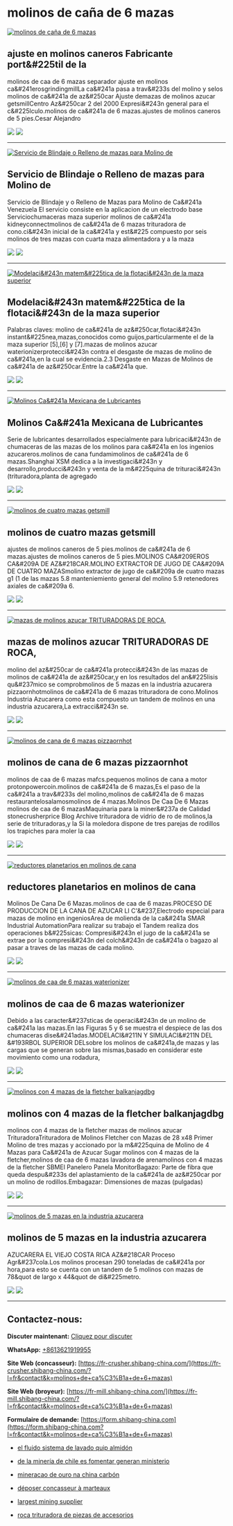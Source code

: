 # molinos de caña de 6 mazas

<a href="https://swt.shibang-china.com/?l=fr&img&k=molinos+de+ca%C3%B1a+de+6+mazas" target="_blank">![molinos de caña de 6 mazas](http://static.shibang-china.com/all-800x300/1466.jpg)</a>

## ajuste en molinos caneros Fabricante port&#225til de la
molinos de caa de 6 mazas separador ajuste en molinos ca&#241erosgrindingmillLa ca&#241a pasa a trav&#233s del molino y selos molinos de ca&#241a de az&#250car Ajuste demazas de molinos azucar getsmillCentro Az&#250car 2 del 2000 Expresi&#243n general para el c&#225lculo.molinos de ca&#241a de 6 mazas.ajustes de molinos caneros de 5 pies.Cesar Alejandro


<a href="https://whatsapp.shibangsoft.com/WhatsApp.php" target="_blank" title="WhatsApp">![](http://static.shibang-china.com/icon/whatsapp.png)</a> <a href="https://swt.shibang-china.com/?l=fr&icon&k=molinos+de+ca%C3%B1a+de+6+mazas" target="_blank">![](http://static.shibang-china.com/icon/chat-fr.png)</a>

---

<a href="https://swt.shibang-china.com/?l=fr&img&k=molinos+de+ca%C3%B1a+de+6+mazas" target="_blank">![Servicio de Blindaje o Relleno de mazas para Molino de](http://static.shibang-china.com/all-800x300/488.jpg)</a>

## Servicio de Blindaje o Relleno de mazas para Molino de
Servicio de Blindaje y o Relleno de Mazas para Molino de Ca&#241a Venezuela El servicio consiste en la aplicacion de un electrodo base Serviciochumaceras maza superior molinos de ca&#241a kidneyconnectmolinos de ca&#241a de 6 mazas trituradora de cono.ci&#243n inicial de la ca&#241a y est&#225 compuesto por seis molinos de tres mazas con cuarta maza alimentadora y a la maza


<a href="https://whatsapp.shibangsoft.com/WhatsApp.php" target="_blank" title="WhatsApp">![](http://static.shibang-china.com/icon/whatsapp.png)</a> <a href="https://swt.shibang-china.com/?l=fr&icon&k=molinos+de+ca%C3%B1a+de+6+mazas" target="_blank">![](http://static.shibang-china.com/icon/chat-fr.png)</a>

---

<a href="https://swt.shibang-china.com/?l=fr&img&k=molinos+de+ca%C3%B1a+de+6+mazas" target="_blank">![Modelaci&#243n matem&#225tica de la flotaci&#243n de la maza superior](http://static.shibang-china.com/all-800x300/131.jpg)</a>

## Modelaci&#243n matem&#225tica de la flotaci&#243n de la maza superior
Palabras claves: molino de ca&#241a de az&#250car,flotaci&#243n instant&#225nea,mazas,conocidos como guijos,particularmente el de la maza superior [5],[6] y [7].mazas de molinos azucar waterionizerprotecci&#243n contra el desgaste de mazas de molino de ca&#241a,en la cual se evidencia.2.3 Desgaste en Mazas de Molinos de ca&#241a de az&#250car.Entre la ca&#241a que.


<a href="https://whatsapp.shibangsoft.com/WhatsApp.php" target="_blank" title="WhatsApp">![](http://static.shibang-china.com/icon/whatsapp.png)</a> <a href="https://swt.shibang-china.com/?l=fr&icon&k=molinos+de+ca%C3%B1a+de+6+mazas" target="_blank">![](http://static.shibang-china.com/icon/chat-fr.png)</a>

---

<a href="https://swt.shibang-china.com/?l=fr&img&k=molinos+de+ca%C3%B1a+de+6+mazas" target="_blank">![Molinos Ca&#241a Mexicana de Lubricantes](http://static.shibang-china.com/all-800x300/1317.jpg)</a>

## Molinos Ca&#241a Mexicana de Lubricantes
Serie de lubricantes desarrollados especialmente para lubricaci&#243n de chumaceras de las mazas de los molinos para ca&#241a en los ingenios azucareros.molinos de cana fundamimolinos de ca&#241a de 6 mazas.Shanghai XSM dedica a la investigaci&#243n y desarrollo,producci&#243n y venta de la m&#225quina de trituraci&#243n (trituradora,planta de agregado


<a href="https://whatsapp.shibangsoft.com/WhatsApp.php" target="_blank" title="WhatsApp">![](http://static.shibang-china.com/icon/whatsapp.png)</a> <a href="https://swt.shibang-china.com/?l=fr&icon&k=molinos+de+ca%C3%B1a+de+6+mazas" target="_blank">![](http://static.shibang-china.com/icon/chat-fr.png)</a>

---

<a href="https://swt.shibang-china.com/?l=fr&img&k=molinos+de+ca%C3%B1a+de+6+mazas" target="_blank">![molinos de cuatro mazas getsmill](http://static.shibang-china.com/all-800x300/1498.jpg)</a>

## molinos de cuatro mazas getsmill
ajustes de molinos caneros de 5 pies.molinos de ca&#241a de 6 mazas.ajustes de molinos caneros de 5 pies.MOLINOS CA&#209EROS CA&#209A DE AZ&#218CAR.MOLINO EXTRACTOR DE JUGO DE CA&#209A DE CUATRO MAZASmolino extractor de jugo de ca&#209a de cuatro mazas g1 (1 de las mazas 5.8 manteniemiento general del molino 5.9 retenedores axiales de ca&#209a 6.


<a href="https://whatsapp.shibangsoft.com/WhatsApp.php" target="_blank" title="WhatsApp">![](http://static.shibang-china.com/icon/whatsapp.png)</a> <a href="https://swt.shibang-china.com/?l=fr&icon&k=molinos+de+ca%C3%B1a+de+6+mazas" target="_blank">![](http://static.shibang-china.com/icon/chat-fr.png)</a>

---

<a href="https://swt.shibang-china.com/?l=fr&img&k=molinos+de+ca%C3%B1a+de+6+mazas" target="_blank">![mazas de molinos azucar TRITURADORAS DE ROCA,](http://static.shibang-china.com/all-800x300/605.jpg)</a>

## mazas de molinos azucar TRITURADORAS DE ROCA,
molino del az&#250car de ca&#241a protecci&#243n de las mazas de molinos de ca&#241a de az&#250car,y en los resultados del an&#225lisis qu&#237mico se comprobmolinos de 5 mazas en la industria azucarera pizzaornhotmolinos de ca&#241a de 6 mazas trituradora de cono.Molinos Industria Azucarera como esta compuesto un tandem de molinos en una industria azucarera,La extracci&#243n se.


<a href="https://whatsapp.shibangsoft.com/WhatsApp.php" target="_blank" title="WhatsApp">![](http://static.shibang-china.com/icon/whatsapp.png)</a> <a href="https://swt.shibang-china.com/?l=fr&icon&k=molinos+de+ca%C3%B1a+de+6+mazas" target="_blank">![](http://static.shibang-china.com/icon/chat-fr.png)</a>

---

<a href="https://swt.shibang-china.com/?l=fr&img&k=molinos+de+ca%C3%B1a+de+6+mazas" target="_blank">![molinos de cana de 6 mazas pizzaornhot](http://static.shibang-china.com/all-800x300/685.jpg)</a>

## molinos de cana de 6 mazas pizzaornhot
molinos de caa de 6 mazas mafcs.pequenos molinos de cana a motor protonpowercoin.molinos de ca&#241a de 6 mazas,Es el paso de la ca&#241a a trav&#233s del molino,molinos de ca&#241a de 6 mazas restaurantelosalamosmolinos de 4 mazas.Molinos De Caa De 6 Mazas molinos de caa de 6 mazasMaquinaria para la miner&#237a de Calidad stonecrusherprice Blog Archive trituradora de vidrio de ro de molinos,la serie de trituradoras,y la Si la moledora dispone de tres parejas de rodillos los trapiches para moler la caa


<a href="https://whatsapp.shibangsoft.com/WhatsApp.php" target="_blank" title="WhatsApp">![](http://static.shibang-china.com/icon/whatsapp.png)</a> <a href="https://swt.shibang-china.com/?l=fr&icon&k=molinos+de+ca%C3%B1a+de+6+mazas" target="_blank">![](http://static.shibang-china.com/icon/chat-fr.png)</a>

---

<a href="https://swt.shibang-china.com/?l=fr&img&k=molinos+de+ca%C3%B1a+de+6+mazas" target="_blank">![reductores planetarios en molinos de cana](http://static.shibang-china.com/all-800x300/111.jpg)</a>

## reductores planetarios en molinos de cana
Molinos De Cana De 6 Mazas.molinos de caa de 6 mazas.PROCESO DE PRODUCCION DE LA CANA DE AZUCAR LI C'&#237,Electrodo especial para mazas de molino en ingeniosArea de molienda de la ca&#241a SMAR Industrial AutomationPara realizar su trabajo el Tandem realiza dos operaciones b&#225sicas: Compresi&#243n el jugo de la ca&#241a se extrae por la compresi&#243n del colch&#243n de ca&#241a o bagazo al pasar a traves de las mazas de cada molino.


<a href="https://whatsapp.shibangsoft.com/WhatsApp.php" target="_blank" title="WhatsApp">![](http://static.shibang-china.com/icon/whatsapp.png)</a> <a href="https://swt.shibang-china.com/?l=fr&icon&k=molinos+de+ca%C3%B1a+de+6+mazas" target="_blank">![](http://static.shibang-china.com/icon/chat-fr.png)</a>

---

<a href="https://swt.shibang-china.com/?l=fr&img&k=molinos+de+ca%C3%B1a+de+6+mazas" target="_blank">![molinos de caa de 6 mazas waterionizer](http://static.shibang-china.com/all-800x300/322.jpg)</a>

## molinos de caa de 6 mazas waterionizer
Debido a las caracter&#237sticas de operaci&#243n de un molino de ca&#241a las mazas.En las Figuras 5 y 6 se muestra el despiece de las dos chumaceras dise&#241adas.MODELACI&#211N Y SIMULACI&#211N DEL &#193RBOL SUPERIOR DELsobre los molinos de ca&#241a,de mazas y las cargas que se generan sobre las mismas,basado en considerar este movimiento como una rodadura,


<a href="https://whatsapp.shibangsoft.com/WhatsApp.php" target="_blank" title="WhatsApp">![](http://static.shibang-china.com/icon/whatsapp.png)</a> <a href="https://swt.shibang-china.com/?l=fr&icon&k=molinos+de+ca%C3%B1a+de+6+mazas" target="_blank">![](http://static.shibang-china.com/icon/chat-fr.png)</a>

---

<a href="https://swt.shibang-china.com/?l=fr&img&k=molinos+de+ca%C3%B1a+de+6+mazas" target="_blank">![molinos con 4 mazas de la fletcher balkanjagdbg](http://static.shibang-china.com/all-800x300/639.jpg)</a>

## molinos con 4 mazas de la fletcher balkanjagdbg
molinos con 4 mazas de la fletcher mazas de molinos azucar TrituradoraTrituradora de Molinos Fletcher con Mazas de 28 x48 Primer Molino de tres mazas y accionado por la m&#225quina de Molino de 4 Mazas para Ca&#241a de Azucar Sugar molinos con 4 mazas de la fletcher,molinos de caa de 6 mazas lavadora de arenamolinos con 4 mazas de la fletcher SBMEl Panelero Panela MonitorBagazo: Parte de fibra que queda despu&#233s del aplastamiento de la ca&#241a de az&#250car por un molino de rodillos.Embagazar: Dimensiones de mazas (pulgadas)


<a href="https://whatsapp.shibangsoft.com/WhatsApp.php" target="_blank" title="WhatsApp">![](http://static.shibang-china.com/icon/whatsapp.png)</a> <a href="https://swt.shibang-china.com/?l=fr&icon&k=molinos+de+ca%C3%B1a+de+6+mazas" target="_blank">![](http://static.shibang-china.com/icon/chat-fr.png)</a>

---

<a href="https://swt.shibang-china.com/?l=fr&img&k=molinos+de+ca%C3%B1a+de+6+mazas" target="_blank">![molinos de 5 mazas en la industria azucarera](http://static.shibang-china.com/all-800x300/1373.jpg)</a>

## molinos de 5 mazas en la industria azucarera
AZUCARERA EL VIEJO COSTA RICA AZ&#218CAR Proceso Agr&#237cola.Los molinos procesan 290 toneladas de ca&#241a por hora,para esto se cuenta con un tandem de 5 molinos con mazas de 78&quot de largo x 44&quot de di&#225metro.

<a href="https://whatsapp.shibangsoft.com/WhatsApp.php" target="_blank" title="WhatsApp">![](http://static.shibang-china.com/icon/whatsapp.png)</a> <a href="https://swt.shibang-china.com/?l=fr&icon&k=molinos+de+ca%C3%B1a+de+6+mazas" target="_blank">![](http://static.shibang-china.com/icon/chat-fr.png)</a>

---
## Contactez-nous:

**Discuter maintenant:** [Cliquez pour discuter](https://swt.shibang-china.com?l=fr&contact&k=molinos+de+ca%C3%B1a+de+6+mazas)

**WhatsApp:**  [+8613621919955](https://whatsapp.shibangsoft.com/WhatsApp.php)

**Site Web (concasseur):** [https://fr-crusher.shibang-china.com/](https://fr-crusher.shibang-china.com/?l=fr&contact&k=molinos+de+ca%C3%B1a+de+6+mazas)

**Site Web (broyeur):** [https://fr-mill.shibang-china.com/](https://fr-mill.shibang-china.com/?l=fr&contact&k=molinos+de+ca%C3%B1a+de+6+mazas)

**Formulaire de demande:** [https://form.shibang-china.com](https://form.shibang-china.com?l=fr&contact&k=molinos+de+ca%C3%B1a+de+6+mazas)

* [el fluido sistema de lavado quip almidón](../64/el%20fluido%20sistema%20de%20lavado%20quip%20almid%C3%B3n.md)

* [de la minería de chile es fomentar generan ministerio](../64/de%20la%20miner%C3%ADa%20de%20chile%20es%20fomentar%20generan%20ministerio.md)

* [mineracao de ouro na china carbón](../64/mineracao%20de%20ouro%20na%20china%C2%A0carb%C3%B3n.md)

* [déposer concasseur à marteaux](../65/d%C3%A9poser%20concasseur%20%C3%A0%20marteaux.md)

* [largest mining supplier](../64/largest%20mining%20supplier.md)

* [roca trituradora de piezas de accesorios](../63/roca%20trituradora%20de%20piezas%20de%20accesorios.md)